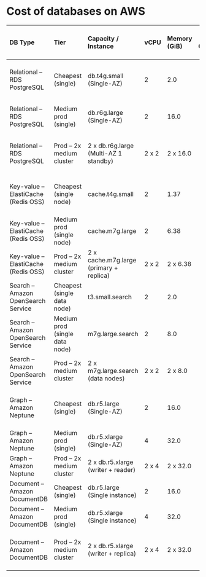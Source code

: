 # Cost of databases on AWS

| DB Type                             | Tier                           | Capacity / Instance                     | vCPU  | Memory (GiB) | Est. Monthly Compute ($) | Indicative Requests/QPS | Notes                                                                       |
| :---------------------------------- | :----------------------------- | :-------------------------------------- | :---- | :----------- | -----------------------: | :---------------------- | :-------------------------------------------------------------------------- |
| Relational – RDS PostgreSQL         | Cheapest (single)              | db.t4g.small (Single-AZ)                | 2     | 2.0          |                    23.36 | Workload-dependent      | Compute only; storage, I/O, backups extra. T-class has CPU credit limits.   |
| Relational – RDS PostgreSQL         | Medium prod (single)           | db.r6g.large (Single-AZ)                | 2     | 16.0         |                   164.25 | Workload-dependent      | Good baseline for prod; use gp3 or io1/io2 EBS to meet IOPS needs.          |
| Relational – RDS PostgreSQL         | Prod – 2x medium cluster       | 2 x db.r6g.large (Multi-AZ 1 standby)   | 2 x 2 | 2 x 16.0     |                    328.5 | Workload-dependent      | Approx. cost for primary+standby; read replicas/additional AZs cost extra.  |
| Key-value – ElastiCache (Redis OSS) | Cheapest (single node)         | cache.t4g.small                         | 2     | 1.37         |                    23.36 | Workload-dependent      | Burstable; suitable for dev/test or light prod if CPU credits suffice.      |
| Key-value – ElastiCache (Redis OSS) | Medium prod (single node)      | cache.m7g.large                         | 2     | 6.38         |                    59.86 | Workload-dependent      | Graviton3; better perf/price. Add replica for HA.                           |
| Key-value – ElastiCache (Redis OSS) | Prod – 2x medium cluster       | 2 x cache.m7g.large (primary + replica) | 2 x 2 | 2 x 6.38     |                   119.72 | Workload-dependent      | Basic HA. Sharded (cluster mode) adds more nodes.                           |
| Search – Amazon OpenSearch Service  | Cheapest (single data node)    | t3.small.search                         | 2     | 2.0          |                    26.28 | Workload-dependent      | Not HA. Smallest dev/test.                                                  |
| Search – Amazon OpenSearch Service  | Medium prod (single data node) | m7g.large.search                        | 2     | 8.0          |                    98.55 | Workload-dependent      | Typical for moderate prod. Add mgr nodes for stability.                     |
| Search – Amazon OpenSearch Service  | Prod – 2x medium cluster       | 2 x m7g.large.search (data nodes)       | 2 x 2 | 2 x 8.0      |                    197.1 | Workload-dependent      | Note: real prod typically >=3 data nodes for quorum.                        |
| Graph – Amazon Neptune              | Cheapest (single)              | db.r5.large (Single-AZ)                 | 2     | 16.0         |                   254.04 | Workload-dependent      | Compute only; storage & I/Os billed separately unless I/O-Optimized.        |
| Graph – Amazon Neptune              | Medium prod (single)           | db.r5.xlarge (Single-AZ)                | 4     | 32.0         |                   508.08 | Workload-dependent      | Choose I/O-Optimized for heavy workloads.                                   |
| Graph – Amazon Neptune              | Prod – 2x medium cluster       | 2 x db.r5.xlarge (writer + reader)      | 2 x 4 | 2 x 32.0     |                  1016.16 | Workload-dependent      | Basic HA with a reader in another AZ.                                       |
| Document – Amazon DocumentDB        | Cheapest (single)              | db.r5.large (Single instance)           | 2     | 16.0         |                   202.21 | Workload-dependent      | Clustered service; single instance is for dev/test only.                    |
| Document – Amazon DocumentDB        | Medium prod (single)           | db.r5.xlarge (Single instance)          | 4     | 32.0         |                   400.38 | Workload-dependent      | Use 1 writer + 1+ replica for HA.                                           |
| Document – Amazon DocumentDB        | Prod – 2x medium cluster       | 2 x db.r5.xlarge (writer + replica)     | 2 x 4 | 2 x 32.0     |                   800.75 | Workload-dependent      | Compute only. Storage billed separately; I/Os included on standard storage. |
